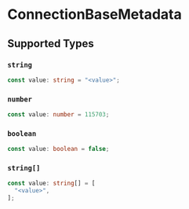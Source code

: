 # ConnectionBaseMetadata


## Supported Types

### `string`

```typescript
const value: string = "<value>";
```

### `number`

```typescript
const value: number = 115703;
```

### `boolean`

```typescript
const value: boolean = false;
```

### `string[]`

```typescript
const value: string[] = [
  "<value>",
];
```

